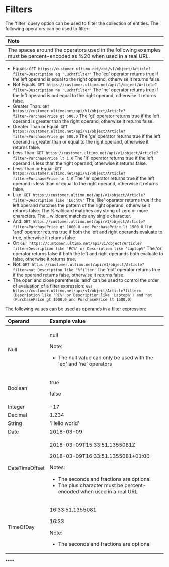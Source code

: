 # Filters

The 'filter' query option can be used to filter the collection of entities. The following operators can be used to filter:

| Note |
| :--- |
| The spaces around the operators used in the following examples must be percent-encoded as %20 when used in a real URL. |

* Equals:  `GET https://customer.ultimo.net/api/v1/object/Article?filter=Description eq 'Luchtfilter'`  The 'eq' operator returns true if the left operand is equal to the right operand, otherwise it returns false. 
* Not Equals:  `GET https://customer.ultimo.net/api/1/object/Article?filter=Description ne 'Luchtfilter'`  The 'ne' operator returns true if the left operand is not equal to the right operand, otherwise it returns false. 
* Greater Than:  `GET https://customer.ultimo.net/api/V1/object/Article?filter=PurchasePrice gt 500.0`  The 'gt' operator returns true if the left operand is greater than the right operand, otherwise it returns false. 
* Greater Than or Equal:  `GET https://customer.ultimo.net/api/v1/object/Article?filter=PurchasePrice ge 500.0`  The 'ge' operator returns true if the left operand is greater than or equal to the right operand, otherwise it returns false. 
* Less Than:  `GET https://customer.ultimo.net/api/v1/object/Article?filter=PurchasePrice lt 1.0`  The 'lt' operator returns true if the left operand is less than the right operand, otherwise it returns false. 
* Less Than or Equal:  `GET https://customer.ultimo.net/api/v1/object/Article?filter=PurchasePrice le 1.0`  The 'le' operator returns true if the left operand is less than or equal to the right operand, otherwise it returns false. 
* Like:  `GET https://customer.ultimo.net/api/v1/object/Article?filter=Description like 'Lucht%'`  The 'like' operator returns true if the left operand matches the pattern of the right operand, otherwise it returns false. The % wildcard matches any string of zero or more characters. The \_ wildcard matches any single character. 
* And:  `GET https://customer.ultimo.net/api/v1/object/Article?filter=PurchasePrice gt 1000.0 and PurchasePrice lt 1500.0`  The 'and' operator returns true if both the left and right operands evaluate to true, otherwise it returns false. 
* Or:  `GET https://customer.ultimo.net/api/v1/object/Article?filter=Description like 'PC%' or Description like 'Laptop%'`  The 'or' operator returns false if both the left and right operands both evaluate to false, otherwise it returns true. 
* Not:  `GET https://customer.ultimo.net/api/v1/object/Article?filter=not Description like '%filter'`  The 'not' operator returns true if the operand returns false, otherwise it returns false. 
* The open and close parenthesis 'and' can be used to control the order of evaluation of a filter expression:  `GET https://customer.ultimo.net/api/v1/object/Article?filter=(Description like 'PC%' or Description like 'Laptop%') and not (PurchasePrice gt 1000.0 and PurchasePrice lt 1500.0)` 

The following values can be used as operands in a filter expression:

<table>
  <thead>
    <tr>
      <th style="text-align:left">Operand</th>
      <th style="text-align:left">Example value</th>
    </tr>
  </thead>
  <tbody>
    <tr>
      <td style="text-align:left">Null</td>
      <td style="text-align:left">
        <p>null</p>
        <p>Note:</p>
        <ul>
          <li>The null value can only be used with the &apos;eq&apos; and &apos;ne&apos;
            operators</li>
        </ul>
      </td>
    </tr>
    <tr>
      <td style="text-align:left">Boolean</td>
      <td style="text-align:left">
        <p>true</p>
        <p>false</p>
      </td>
    </tr>
    <tr>
      <td style="text-align:left">Integer</td>
      <td style="text-align:left">-17</td>
    </tr>
    <tr>
      <td style="text-align:left">Decimal</td>
      <td style="text-align:left">1.234</td>
    </tr>
    <tr>
      <td style="text-align:left">String</td>
      <td style="text-align:left">&apos;Hello world&apos;</td>
    </tr>
    <tr>
      <td style="text-align:left">Date</td>
      <td style="text-align:left">2018-03-09</td>
    </tr>
    <tr>
      <td style="text-align:left">DateTimeOffset</td>
      <td style="text-align:left">
        <p>2018-03-09T15:33:51.1355081Z</p>
        <p>2018-03-09T16:33:51.1355081+01:00</p>
        <p>Notes:</p>
        <ul>
          <li>The seconds and fractions are optional</li>
          <li>The plus character must be percent-encoded when used in a real URL</li>
        </ul>
      </td>
    </tr>
    <tr>
      <td style="text-align:left">TimeOfDay</td>
      <td style="text-align:left">
        <p>16:33:51.1355081</p>
        <p>16:33</p>
        <p>Note:</p>
        <ul>
          <li>The seconds and fractions are optional</li>
        </ul>
      </td>
    </tr>
  </tbody>
</table>

\*\*\*\*

